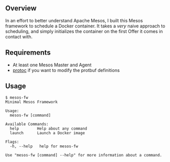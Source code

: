 ## Overview

In an effort to better understand Apache Mesos, I built this Mesos framework to schedule a Docker container.  It takes a _very_ naive approach to scheduling, and simply initializes the container on the first Offer it comes in contact with.

## Requirements

* At least one Mesos Master and Agent
* [protoc](https://github.com/google/protobuf) if you want to modify the protbuf definitions

## Usage
```
$ mesos-fw
Minimal Mesos Framework

Usage:
  mesos-fw [command]

Available Commands:
  help        Help about any command
  launch      Launch a Docker image

Flags:
  -h, --help   help for mesos-fw

Use "mesos-fw [command] --help" for more information about a command.
```